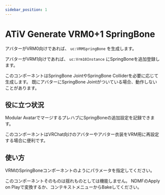 ```yaml
---
sidebar_position: 1
---
```


# ATiV Generate VRM0+1 SpringBone

アバターがVRM0向けであれば、 `uc:VRMSpringBone` を生成します。

アバターがVRM1向けであれば、 `uc:Vrm10Instance` にSpringBoneを追加登録します。

このコンポーネントはSpringBone JointやSpringBone Colliderを必要に応じて生成します。
既にアバターにSpringBone Jointがついている場合、動作しないことがあります。

## 役に立つ状況

Modular AvatarでマージするプレハブにSpringBoneの追加設定を記録できます。

このコンポーネントはVRChat向けのアバターやアバター衣装をVRM用に再設定する場合に便利です。

## 使い方

VRMのSpringBoneコンポーネントのようにパラメータを指定してください。

このコンポーネントそのものは揺れものとしては機能しません。
NDMFのApply on Playで変換するか、コンテキストメニューからBakeしてください。
